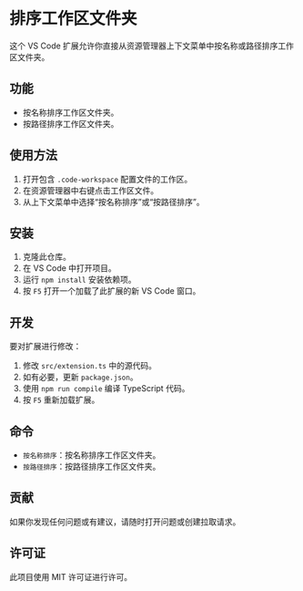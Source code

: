 # 排序工作区文件夹

这个 VS Code 扩展允许你直接从资源管理器上下文菜单中按名称或路径排序工作区文件夹。

## 功能

- 按名称排序工作区文件夹。
- 按路径排序工作区文件夹。

## 使用方法

1. 打开包含 `.code-workspace` 配置文件的工作区。
2. 在资源管理器中右键点击工作区文件。
3. 从上下文菜单中选择“按名称排序”或“按路径排序”。

## 安装

1. 克隆此仓库。
2. 在 VS Code 中打开项目。
3. 运行 `npm install` 安装依赖项。
4. 按 `F5` 打开一个加载了此扩展的新 VS Code 窗口。

## 开发

要对扩展进行修改：

1. 修改 `src/extension.ts` 中的源代码。
2. 如有必要，更新 `package.json`。
3. 使用 `npm run compile` 编译 TypeScript 代码。
4. 按 `F5` 重新加载扩展。

## 命令

- `按名称排序`：按名称排序工作区文件夹。
- `按路径排序`：按路径排序工作区文件夹。

## 贡献

如果你发现任何问题或有建议，请随时打开问题或创建拉取请求。

## 许可证

此项目使用 MIT 许可证进行许可。
